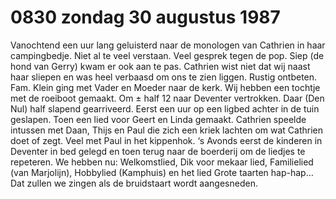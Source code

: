 # 0830 zondag 30 augustus 1987
Vanochtend een uur lang geluisterd naar de monologen van Cathrien in haar campingbedje. Niet al te veel verstaan. Veel gesprek tegen de pop. Siep (de hond van Gerry) kwam er ook aan te pas. Cathrien wist niet dat wij naast haar sliepen en was heel verbaasd om ons te zien liggen. Rustig ontbeten. Fam. Klein ging met Vader en Moeder naar de kerk. Wij hebben een tochtje met de roeiboot gemaakt. Om ± half 12 naar Deventer vertrokken. Daar (Den Nul) half slapend gearriveerd. Eerst een uur op een ligbed achter in de tuin geslapen. Toen een lied voor Geert en Linda gemaakt. Cathrien speelde intussen met Daan, Thijs en Paul die zich een kriek lachten om wat Cathrien doet of zegt. Veel met Paul in het kippenhok. ‘s Avonds eerst de kinderen in Deventer in bed gelegd en toen terug naar de boerderij om de liedjes te repeteren. We hebben nu: Welkomstlied, Dik voor mekaar lied, Familielied (van Marjolijn), Hobbylied (Kamphuis) en het lied Grote taarten hap-hap… Dat zullen we zingen als de bruidstaart wordt aangesneden.  